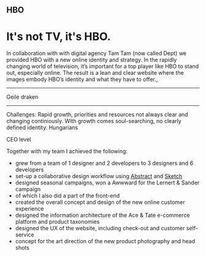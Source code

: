 ## HBO

# It's not TV, it's HBO.

In collaboration with with digital agency Tam Tam (now called Dept) we provided HBO with a new online identity and strategy. In the rapidly changing world of television, it’s important for a top player like HBO to stand out, especially online. The result is a lean and clear website where the images embody HBO’s identity and what they have to offer.,

---

Geile draken

---

Challenges:
Rapid growth, priorities and resources not always clear and changing continiously. With growth comes soul-searching, no clearly defined identity. Hungarians

CEO level

Together with my team I achieved the following:

- grew from a team of 1 designer and 2 developers to 3 designers and 6 developers
- set-up a collaborative design workflow using [Abstract](https://getabstract.com) and [Sketch](https://sketch.com)
- designed seasonal campaigns, won a Awwward for the Lernert & Sander campaign
- of which I also did a part of the front-end
- created the overall concept and design of the new online customer experience
- designed the information architecture of the Ace & Tate e-commerce platform and product taxonomies
- designed the UX of the website, including check-out and customer self-service
- concept for the art direction of the new product photography and head shots
